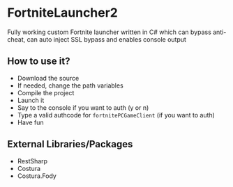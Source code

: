 # FortniteLauncher2
Fully working custom Fortnite launcher written in C# which can bypass anti-cheat, can auto inject SSL bypass and enables console output

## How to use it?
- Download the source
- If needed, change the path variables
- Compile the project
- Launch it
- Say to the console if you want to auth (y or n)
- Type a valid authcode for `fortnitePCGameClient` (if you want to auth)
- Have fun

## External Libraries/Packages
- RestSharp
- Costura
- Costura.Fody
